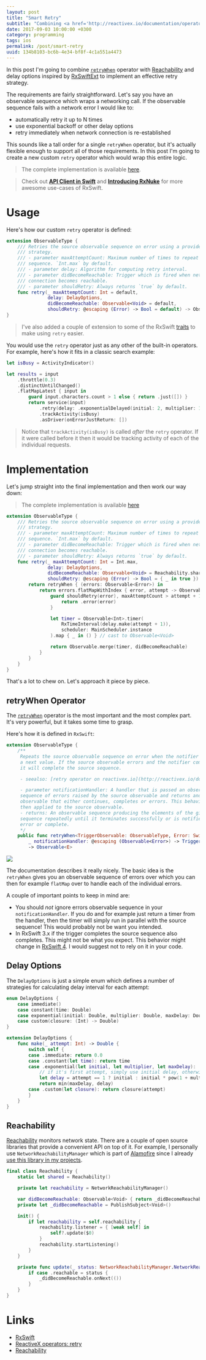 ```yaml
---
layout: post
title: "Smart Retry"
subtitle: "Combining <a href='http://reactivex.io/documentation/operators/retry.html'>retryWhen</a> operator with <a href='https://developer.apple.com/library/content/samplecode/Reachability/Introduction/Intro.html'>Reachability</a> and delay options inspired by <a href='https://github.com/RxSwiftCommunity/RxSwiftExt'>RxSwiftExt</a> to implement an effective retry"
date: 2017-09-03 10:00:00 +0300
category: programming
tags: ios
permalink: /post/smart-retry
uuid: 134b8103-bc6b-4e34-bf8f-4c1a551a4473
---
```


In this post I'm going to combine [`retryWhen`](http://reactivex.io/documentation/operators/retry.html) operator with [Reachability](https://developer.apple.com/library/content/samplecode/Reachability/Introduction/Intro.html) and delay options inspired by [RxSwiftExt](https://github.com/RxSwiftCommunity/RxSwiftExt) to implement an effective retry strategy.

The requirements are fairly straightforward. Let's say you have an observable sequence which wraps a networking call. If the observable sequence fails with a network error I would like to:

- automatically retry it up to N times
- use exponential backoff or other delay options
- retry immediately when network connection is re-established

This sounds like a tall order for a single `retryWhen` operator, but it's actually flexible enough to support all of those requirements. In this post I'm going to create a new custom `retry` operator which would wrap this entire logic.

> The complete implementation is available [here](https://gist.github.com/kean/95b69ef1a90bb62e9b81e924a0a71437).

> Check out <a href="{{ site.url }}/post/api-client">**API Client in Swift**</a> and <a href="{{ site.url }}/post/introducing-rxnuke">**Introducing RxNuke**</a> for more awesome use-cases of RxSwift.

# Usage

Here's how our custom `retry` operator is defined:

```swift
extension ObservableType {
    /// Retries the source observable sequence on error using a provided retry
    /// strategy.
    /// - parameter maxAttemptCount: Maximum number of times to repeat the
    /// sequence. `Int.max` by default.
    /// - parameter delay: Algorithm for computing retry interval.
    /// - parameter didBecomeReachable: Trigger which is fired when network
    /// connection becomes reachable.
    /// - parameter shouldRetry: Always returns `true` by default.
    func retry(_ maxAttemptCount: Int = default,
               delay: DelayOptions,
               didBecomeReachable: Observable<Void> = default,
               shouldRetry: @escaping (Error) -> Bool = default) -> Observable<E>
}
```

> I've also added a couple of extension to some of the RxSwift [traits](https://github.com/ReactiveX/RxSwift/blob/master/Documentation/Traits.md) to make using `retry` easier.

You would use the `retry` operator just as any other of the built-in operators. For example, here's how it fits in a classic search example:

```swift
let isBusy = ActivityIndicator()

let results = input
    .throttle(0.3)
    .distinctUntilChanged()
    .flatMapLatest { input in
        guard input.characters.count > 1 else { return .just([]) }
        return service(input)
            .retry(delay: .exponentialDelayed(initial: 2, multiplier: 1, maxDelay: 16))
            .trackActivity(isBusy)
            .asDriver(onErrorJustReturn: [])
```

> Notice that `trackActivity(isBusy)` is called _after_ the `retry` operator. If it were called before it then it would be tracking activity of each of the individual requests.

# Implementation

Let's jump straight into the final implementation and then work our way down:

> The complete implementation is available [here](https://gist.github.com/kean/95b69ef1a90bb62e9b81e924a0a71437)

```swift
extension ObservableType {
    /// Retries the source observable sequence on error using a provided retry
    /// strategy.
    /// - parameter maxAttemptCount: Maximum number of times to repeat the
    /// sequence. `Int.max` by default.
    /// - parameter didBecomeReachable: Trigger which is fired when network
    /// connection becomes reachable.
    /// - parameter shouldRetry: Always returns `true` by default.
    func retry(_ maxAttemptCount: Int = Int.max,
               delay: DelayOptions,
               didBecomeReachable: Observable<Void> = Reachability.shared.didBecomeReachable,
               shouldRetry: @escaping (Error) -> Bool = { _ in true }) -> Observable<E> {
        return retryWhen { (errors: Observable<Error>) in
            return errors.flatMapWithIndex { error, attempt -> Observable<Void> in
                guard shouldRetry(error), maxAttemptCount > attempt + 1 else {
                    return .error(error)
                }

                let timer = Observable<Int>.timer(
                    RxTimeInterval(delay.make(attempt + 1)),
                    scheduler: MainScheduler.instance
                ).map { _ in () } // cast to Observable<Void>

                return Observable.merge(timer, didBecomeReachable)
            }
        }
    }
}
```

That's a lot to chew on. Let's approach it piece by piece.

## retryWhen Operator

The [`retryWhen`](http://reactivex.io/documentation/operators/retry.html) operator is the most important and the most complex part. It's very powerful, but it takes some time to grasp.

Here's how it is defined in `RxSwift`:

```swift
extension ObservableType {
    /**
     Repeats the source observable sequence on error when the notifier emits
     a next value. If the source observable errors and the notifier completes,
     it will complete the source sequence.

     - seealso: [retry operator on reactivex.io](http://reactivex.io/documentation/operators/retry.html)

     - parameter notificationHandler: A handler that is passed an observable
     sequence of errors raised by the source observable and returns and
     observable that either continues, completes or errors. This behavior is
     then applied to the source observable.
     - returns: An observable sequence producing the elements of the given
     sequence repeatedly until it terminates successfully or is notified to
     error or complete.
     */
    public func retryWhen<TriggerObservable: ObservableType, Error: Swift.Error>(
        _ notificationHandler: @escaping (Observable<Error>) -> TriggerObservable)
        -> Observable<E>
```

<img src="{{ site.url }}/images/misc/retryWhen.f.png" style="max-width:500px;">

The documentation describes it really nicely. The basic idea is the `retryWhen` gives you an observable sequence of errors over which you can then for example `flatMap` over to handle each of the individual errors.

A couple of important points to keep in mind are:

- You should _not_ ignore errors observable sequence in your `notificationHandler`. If you do and for example just return a timer from the handler, then the timer will simply run in parallel with the source sequence! This would probably not be want you intended.
- In RxSwift 3.x if the trigger completes the source sequence also completes. This might not be what you expect. This behavior might change in [RxSwift 4](https://github.com/ReactiveX/RxSwift/issues/1082). I would suggest not to rely on it in your code.

## Delay Options

The `DelayOptions` is just a simple enum which defines a number of strategies for calculating delay interval for each attempt:

```swift
enum DelayOptions {
    case immediate()
    case constant(time: Double)
    case exponential(initial: Double, multiplier: Double, maxDelay: Double)
    case custom(closure: (Int) -> Double)
}

extension DelayOptions {
    func make(_ attempt: Int) -> Double {
        switch self {
        case .immediate: return 0.0
        case .constant(let time): return time
        case .exponential(let initial, let multiplier, let maxDelay):
            // if it's first attempt, simply use initial delay, otherwise calculate delay
            let delay = attempt == 1 ? initial : initial * pow(1 + multiplier, Double(attempt - 1))
            return min(maxDelay, delay)
        case .custom(let closure): return closure(attempt)
        }
    }
}
```

## Reachability

[Reachability](https://developer.apple.com/library/content/samplecode/Reachability/Introduction/Intro.html) monitors network state. There are a couple of open source libraries that provide a convenient API on top of it. For example, I personally use `NetworkReachabilityManager` which is part of [Alamofire](https://github.com/Alamofire/Alamofire#network-reachability) since I already [use this library in my projects](https://kean.github.io/post/api-client).

```swift
final class Reachability {
    static let shared = Reachability()

    private let reachability = NetworkReachabilityManager()

    var didBecomeReachable: Observable<Void> { return _didBecomeReachable.asObservable() }
    private let _didBecomeReachable = PublishSubject<Void>()

    init() {
        if let reachability = self.reachability {
            reachability.listener = { [weak self] in
                self?.update($0)
            }
            reachability.startListening()
        }
    }

    private func update(_ status: NetworkReachabilityManager.NetworkReachabilityStatus) {
        if case .reachable = status {
            _didBecomeReachable.onNext(())
        }
    }
}
```

# Links

- [RxSwift](https://github.com/ReactiveX/RxSwift)
- [ReactiveX operators: retry](http://reactivex.io/documentation/operators/retry.html)
- [Reachability](https://developer.apple.com/library/content/samplecode/Reachability/Introduction/Intro.html)

